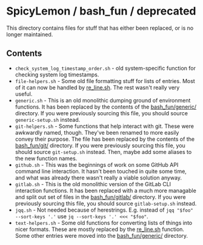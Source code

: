 # SpicyLemon / bash_fun / deprecated
This directory contains files for stuff that has either been replaced, or is no longer maintained.

## Contents

* `check_system_log_timestamp_order.sh` - old system-specific function for checking system log timestamps.
* `file-helpers.sh` - Some old file formatting stuff for lists of entries.
  Most of it can now be handled by [re_line.sh](../generic/re_line.sh).
  The rest wasn't really very useful.
* `generic.sh` - This is an old monolithic dumping ground of environment functions.
  It has been replaced by the contents of the [bash_fun/generic/](../generic) directory.
  If you were previously sourcing this file, you should source `generic-setup.sh` instead.
* `git-helpers.sh` - Some functions that help interact with git.
  These were awkwardly named, though.
  They've been renamed to more easily convey their purpose.
  The file has been replaced by the contents of the [bash_fun/git/](../git) directory.
  If you were previously sourcing this file, you should source `git-setup.sh` instead.
  Then, maybe add some aliases to the new function names.
* `github.sh` - This was the beginnings of work on some GitHub API command line interaction.
  It hasn't been touched in quite some time, and what was already there wasn't really a viable solution anyway.
* `gitlab.sh` - This is the old monolithic version of the GitLab CLI interaction functions.
  It has been replaced with a much more managable and split out set of files in the [bash_fun/gitlab/](../gitlab) directory.
  If you were previously sourcing this file, you should source `gitlab-setup.sh` instead.
* `jqq.sh` - Not needed because of herestrings. E.g. instead of `jqq "$foo" --sort-keys '.'` use `jq --sort-keys '.' <<< "$foo"`.
* `text-helpers.sh` - Some old functions for converting lists of things into nicer formats.
  These are mostly replaced by the [re_line.sh](../generic/re_line.sh) function.
  Some other entries were moved into the [bash_fun/generic/](../generic) directory.

